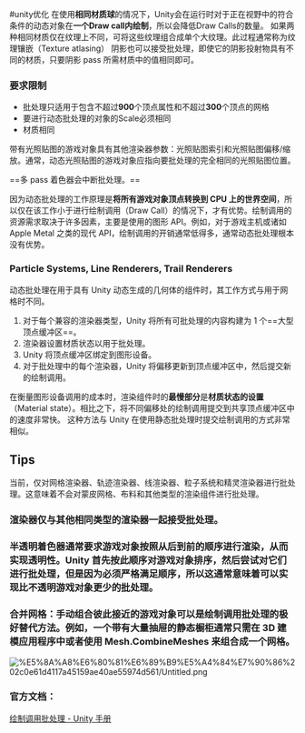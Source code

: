 #unity优化
在使用**相同材质球**的情况下，Unity会在运行时对于正在视野中的符合条件的动态对象在**一个Draw call内绘制**，所以会降低Draw Calls的数量。
如果两种相同材质仅在纹理上不同，可将这些纹理组合成单个大纹理。此过程通常称为纹理镶嵌（Texture atlasing）
阴影也可以接受批处理，即使它的阴影投射物具有不同的材质，只要阴影 pass 所需材质中的值相同即可。

### 要求限制
- 批处理只适用于包含不超过**900**个顶点属性和不超过**300**个顶点的网格
- 要进行动态批处理的对象的Scale必须相同
- 材质相同

带有光照贴图的游戏对象具有其他渲染器参数：光照贴图索引和光照贴图偏移/缩放。通常，动态光照贴图的游戏对象应指向要批处理的完全相同的光照贴图位置。

==多 pass 着色器会中断批处理。==

因为动态批处理的工作原理是**将所有游戏对象顶点转换到 CPU 上的世界空间**，所以仅在该工作小于进行绘制调用（Draw Call）的情况下，才有优势。绘制调用的资源需求取决于许多因素，主要是使用的图形 API。例如，对于游戏主机或诸如 Apple Metal 之类的现代 API，绘制调用的开销通常低得多，通常动态批处理根本没有优势。

### Particle Systems, Line Renderers, Trail Renderers
动态批处理在用于具有 Unity 动态生成的几何体的组件时，其工作方式与用于网格时不同。
1. 对于每个兼容的渲染器类型，Unity 将所有可批处理的内容构建为 1 个==大型顶点缓冲区==。
2. 渲染器设置材质状态以用于批处理。
3. Unity 将顶点缓冲区绑定到图形设备。
4. 对于批处理中的每个渲染器，Unity 将偏移更新到顶点缓冲区中，然后提交新的绘制调用。

在衡量图形设备调用的成本时，渲染组件时的**最慢部分**是**材质状态的设置**（Material state）。相比之下，将不同偏移处的绘制调用提交到共享顶点缓冲区中的速度非常快。
这种方法与 Unity 在使用静态批处理时提交绘制调用的方式非常相似。

## Tips
当前，仅对网格渲染器、轨迹渲染器、线渲染器、粒子系统和精灵渲染器进行批处理。这意味着不会对蒙皮网格、布料和其他类型的渲染组件进行批处理。

### 渲染器仅与其他相同类型的渲染器一起接受批处理。

### 半透明着色器通常要求游戏对象按照从后到前的顺序进行渲染，从而实现透明性。Unity 首先按此顺序对游戏对象排序，然后尝试对它们进行批处理，但是因为必须严格满足顺序，所以这通常意味着可以实现比不透明游戏对象更少的批处理。

### 合并网格：手动组合彼此接近的游戏对象可以是绘制调用批处理的极好替代方法。例如，一个带有大量抽屉的静态橱柜通常只需在 3D 建模应用程序中或者使用 Mesh.CombineMeshes 来组合成一个网格。

![%E5%8A%A8%E6%80%81%E6%89%B9%E5%A4%84%E7%90%86%202c0e61d4117a45159ae40ae55974d561/Untitled.png](动态批处理流程图.png)

### 官方文档：

[绘制调用批处理 - Unity 手册](http://docs.unity3d.com/cn/current/Manual/DrawCallBatching.html)